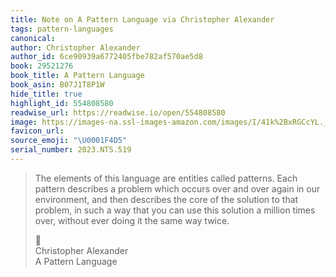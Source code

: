 ```yaml
---
title: Note on A Pattern Language via Christopher Alexander
tags: pattern-languages
canonical:
author: Christopher Alexander
author_id: 6ce90939a6772405fbe782af570ae5d8
book: 29521276
book_title: A Pattern Language
book_asin: B07J1T8P1W
hide_title: true
highlight_id: 554808580
readwise_url: https://readwise.io/open/554808580
image: https://images-na.ssl-images-amazon.com/images/I/41k%2BxRGCcYL._SL200_.jpg
favicon_url:
source_emoji: "\U0001F4D5"
serial_number: 2023.NTS.519
---
```

> The elements of this language are entities called patterns. Each pattern describes a problem which occurs over and over again in our environment, and then describes the core of the solution to that problem, in such a way that you can use this solution a million times over, without ever doing it the same way twice.
> <div class="quoteback-footer"><div class="quoteback-avatar"><span class="mini-emoji"> 📕</span></div><div class="quoteback-metadata"><div class="metadata-inner"><span style="display:none">FROM:</span><div aria-label="Christopher Alexander" class="quoteback-author"> Christopher Alexander</div><div aria-label="A Pattern Language" class="quoteback-title"> A Pattern Language</div></div></div></div>